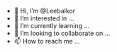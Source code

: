 - 👋 Hi, I’m @Leebalkor
- 👀 I’m interested in ...
- 🌱 I’m currently learning ...
- 💞️ I’m looking to collaborate on ...
- 📫 How to reach me ...

<!---
Leebalkor/Leebalkor is a ✨ special ✨ repository because its `README.md` (this file) appears on your GitHub profile.
You can click the Preview link to take a look at your changes.
--->
